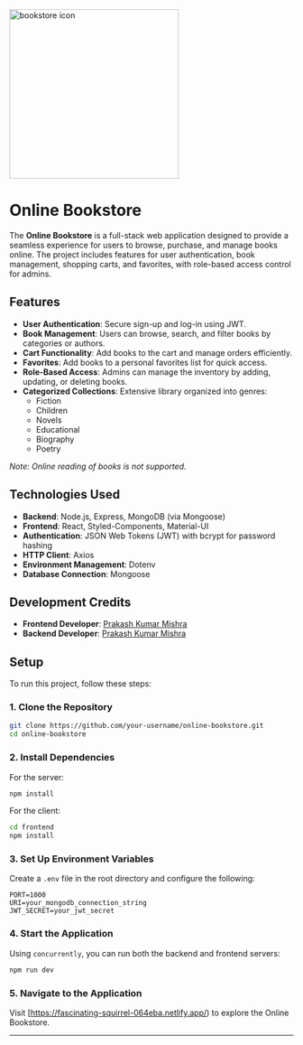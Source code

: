 <img src="https://fascinating-squirrel-064eba.netlify.app/Hero.png" alt="bookstore icon" width="300">  

# Online Bookstore

The **Online Bookstore** is a full-stack web application designed to provide a seamless experience for users to browse, purchase, and manage books online. The project includes features for user authentication, book management, shopping carts, and favorites, with role-based access control for admins.

## Features

- **User Authentication**: Secure sign-up and log-in using JWT.
- **Book Management**: Users can browse, search, and filter books by categories or authors.
- **Cart Functionality**: Add books to the cart and manage orders efficiently.
- **Favorites**: Add books to a personal favorites list for quick access.
- **Role-Based Access**: Admins can manage the inventory by adding, updating, or deleting books.
- **Categorized Collections**: Extensive library organized into genres:
  - Fiction
  - Children
  - Novels
  - Educational
  - Biography
  - Poetry

*Note: Online reading of books is not supported.*

## Technologies Used

- **Backend**: Node.js, Express, MongoDB (via Mongoose)
- **Frontend**: React, Styled-Components, Material-UI
- **Authentication**: JSON Web Tokens (JWT) with bcrypt for password hashing
- **HTTP Client**: Axios
- **Environment Management**: Dotenv
- **Database Connection**: Mongoose

## Development Credits

- **Frontend Developer**: [Prakash Kumar Mishra](https://github.com/your-github-profile)
- **Backend Developer**: [Prakash Kumar Mishra](https://github.com/your-github-profile)

## Setup

To run this project, follow these steps:

### 1. Clone the Repository
```sh
git clone https://github.com/your-username/online-bookstore.git
cd online-bookstore
```

### 2. Install Dependencies
For the server:
```sh
npm install
```

For the client:
```sh
cd frontend
npm install
```

### 3. Set Up Environment Variables
Create a `.env` file in the root directory and configure the following:
```env
PORT=1000
URI=your_mongodb_connection_string
JWT_SECRET=your_jwt_secret
```

### 4. Start the Application
Using `concurrently`, you can run both the backend and frontend servers:
```sh
npm run dev
```

### 5. Navigate to the Application
Visit [https://fascinating-squirrel-064eba.netlify.app/) to explore the Online Bookstore.

---

